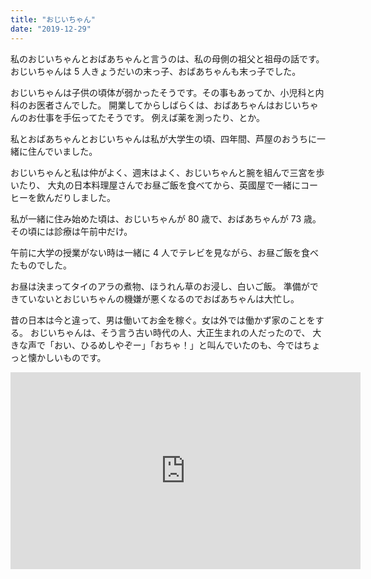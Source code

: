```yaml
---
title: "おじいちゃん"
date: "2019-12-29"
---
```


私のおじいちゃんとおばあちゃんと言うのは、私の母側の祖父と祖母の話です。
おじいちゃんは 5 人きょうだいの末っ子、おばあちゃんも末っ子でした。

おじいちゃんは子供の頃体が弱かったそうです。その事もあってか、小児科と内科のお医者さんでした。
開業してからしばらくは、おばあちゃんはおじいちゃんのお仕事を手伝ってたそうです。
例えば薬を測ったり、とか。

私とおばあちゃんとおじいちゃんは私が大学生の頃、四年間、芦屋のおうちに一緒に住んでいました。

おじいちゃんと私は仲がよく、週末はよく、おじいちゃんと腕を組んで三宮を歩いたり、
大丸の日本料理屋さんでお昼ご飯を食べてから、英國屋で一緒にコーヒーを飲んだりしました。

私が一緒に住み始めた頃は、おじいちゃんが 80 歳で、おばあちゃんが 73 歳。
その頃には診療は午前中だけ。

午前に大学の授業がない時は一緒に 4 人でテレビを見ながら、お昼ご飯を食べたものでした。

お昼は決まってタイのアラの煮物、ほうれん草のお浸し、白いご飯。
準備ができていないとおじいちゃんの機嫌が悪くなるのでおばあちゃんは大忙し。

昔の日本は今と違って、男は働いてお金を稼ぐ。女は外では働かず家のことをする。
おじいちゃんは、そう言う古い時代の人、大正生まれの人だったので、
大きな声で「おい、ひるめしやぞー」「おちゃ！」と叫んでいたのも、今ではちょっと懐かしいものです。

<iframe width="560" height="315" src="https://www.youtube.com/embed/4n0xNbfJLR8" frameborder="0" allowfullscreen></iframe>
